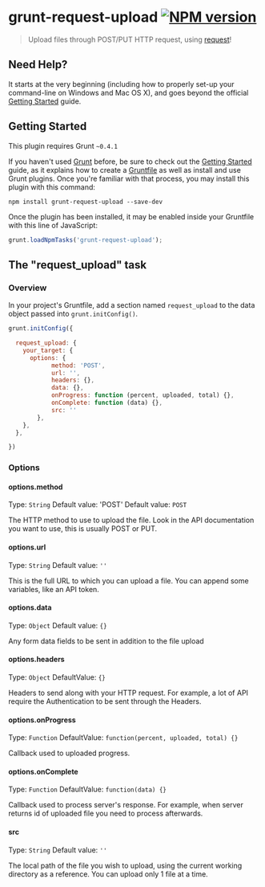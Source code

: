 # grunt-request-upload [![NPM version](https://badge.fury.io/js/grunt-request-upload.png)](http://badge.fury.io/js/grunt-request-upload)

> Upload files through POST/PUT HTTP request, using [request](https://github.com/request/request)!

## Need Help?
It starts at the very beginning (including how to properly set-up your command-line on Windows and Mac OS X), and goes beyond the official [Getting Started](http://gruntjs.com/getting-started) guide.

## Getting Started
This plugin requires Grunt `~0.4.1`

If you haven't used [Grunt](http://gruntjs.com/) before, be sure to check out the [Getting Started](http://gruntjs.com/getting-started) guide, as it explains how to create a [Gruntfile](http://gruntjs.com/sample-gruntfile) as well as install and use Grunt plugins. Once you're familiar with that process, you may install this plugin with this command:

```shell
npm install grunt-request-upload --save-dev
```

Once the plugin has been installed, it may be enabled inside your Gruntfile with this line of JavaScript:

```js
grunt.loadNpmTasks('grunt-request-upload');
```

## The "request_upload" task

### Overview
In your project's Gruntfile, add a section named `request_upload` to the data object passed into `grunt.initConfig()`.

```js
grunt.initConfig({

  request_upload: {
    your_target: {
      options: {
			method: 'POST',
			url: '',
			headers: {},
			data: {},			
			onProgress: function (percent, uploaded, total) {},
			onComplete: function (data) {},
			src: ''
		},
    },
  },

})
```

### Options

#### options.method
Type: `String` Default value: 'POST'
Default value: `POST`

The HTTP method to use to upload the file. Look in the API documentation you want to use, this is usually POST or PUT.

#### options.url
Type: `String`
Default value: `''`

This is the full URL to which you can upload a file.
You can append some variables, like an API token.


#### options.data
Type: `Object`
Default value: `{}`

Any form data fields to be sent in addition to the file upload

#### options.headers
Type: `Object`
DefaultValue: `{}`

Headers to send along with your HTTP request. For example, a lot of API require the Authentication to be sent through the Headers.

#### options.onProgress
Type: `Function`
DefaultValue: `function(percent, uploaded, total) {}`

Callback used to uploaded progress.

#### options.onComplete
Type: `Function`
DefaultValue: `function(data) {}`

Callback used to process server's response. For example, when server returns id of uploaded file you need to process afterwards.

#### src
Type: `String`
Default value: `''`

The local path of the file you wish to upload, using the current working directory as a reference.
You can upload only 1 file at a time.